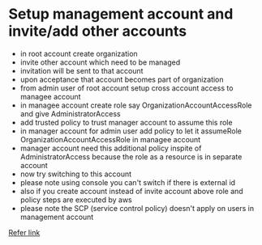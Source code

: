 # Setup management account and invite/add other accounts

- in root account create organization
- invite other account which need to be managed
- invitation will be sent to that account
- upon acceptance that account becomes part of organization
- from admin user of root account setup cross account access to managee account
- in managee account create role say OrganizationAccountAccessRole and give AdministratorAccess
- add trusted policy to trust manager account to assume this role
- in manager account for admin user add policy to let it assumeRole OrganizationAccountAccessRole in managee account
- manager account need this additional policy inspite of AdministratorAccess because the role as a resource is in separate account
- now try switching to this account
- please note using console you can't switch if there is external id
- also if you create account instead of invite account above role and policy steps are executed by aws
- please note the SCP (service control policy) doesn't apply on users in management account



[Refer link](https://docs.aws.amazon.com/organizations/latest/userguide/orgs_manage_accounts_access.html#orgs_manage_accounts_create-cross-account-role)